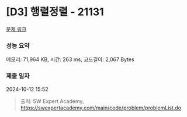 # [D3] 행렬정렬 - 21131 

[문제 링크](https://swexpertacademy.com/main/code/problem/problemDetail.do?contestProbId=AZCQ28pKbaQDFAUC) 

### 성능 요약

메모리: 71,964 KB, 시간: 263 ms, 코드길이: 2,067 Bytes

### 제출 일자

2024-10-12 15:52



> 출처: SW Expert Academy, https://swexpertacademy.com/main/code/problem/problemList.do